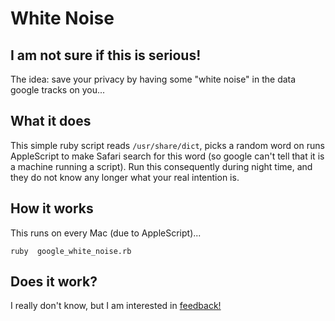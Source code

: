 # White Noise

## I am not sure if this is serious!

The idea: save your privacy by having some "white noise" in the data google tracks on you...

## What it does

This simple ruby script reads `/usr/share/dict`, picks a random word on runs AppleScript to make Safari search for this word (so google can't tell that it is a machine running a script). Run this consequently during night time, and they do not know any longer what your real intention is.

## How it works

This runs on every Mac (due to AppleScript)...

`ruby  google_white_noise.rb`

## Does it work?

I really don't know, but I am interested in [feedback!](http://cmrr.de)